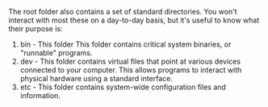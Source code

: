 The root folder also contains a set of standard directories. You won't interact with most these on a day-to-day basis, but it's useful to know what their purpose is:

   1. bin - This folder This folder contains critical system binaries, or "runnable" programs.
   2. dev - This folder contains virtual files that point at various devices connected to your computer. This allows programs to interact with physical hardware using a standard interface.
   3. etc - This folder contains system-wide configuration files and information.

